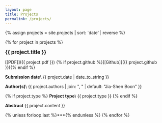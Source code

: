 ```yaml
---
layout: page
title: Projects
permalink: /projects/
---
```


{% assign projects = site.projects | sort: 'date' | reverse %}

{% for project in projects %}

  <big>__{{ project.title }}__</big>

[[PDF]]({{ project.pdf }})
{% if project.github %}[[Github]]({{ project.github }}){% endif %}

  __Submission date__\\
  {{ project.date | date_to_string }}

  __Author(s)__\\
  {{ project.authors | join: ", " | default: "Jia-Shen Boon" }}

  {% if project.type %}
  __Project type__\\
  {{ project.type }}
  {% endif %}

  __Abstract__
  {{ project.content }}

  {% unless forloop.last %}***{% endunless %}
{% endfor %}